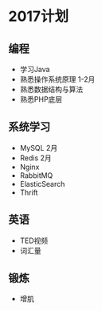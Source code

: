 # 2017计划

## 编程
 - 学习Java
 - 熟悉操作系统原理 1-2月
 - 熟悉数据结构与算法
 - 熟悉PHP底层

## 系统学习
 - MySQL 2月
 - Redis 2月
 - Nginx
 - RabbitMQ
 - ElasticSearch
 - Thrift

## 英语
 - TED视频
 - 词汇量

## 锻炼
 - 增肌

